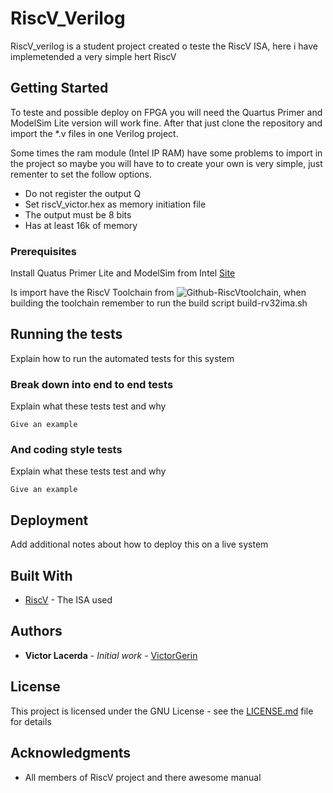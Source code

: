 # RiscV_Verilog

RiscV_verilog is a student project created o teste the RiscV ISA, here i have implemetended a very simple hert RiscV

## Getting Started

To teste and possible deploy on FPGA you will need the Quartus Primer and ModelSim Lite version will work fine. After that just clone the repository and import the *.v files in one Verilog project.

Some times the ram module (Intel IP RAM) have some problems to import in the project so maybe you will have to to create your own is very simple, just rementer to set the follow options.

* Do not register the output Q
* Set riscV_victor.hex as memory initiation file
* The output must be 8 bits
* Has at least 16k of memory

### Prerequisites

Install Quatus Primer Lite and ModelSim from Intel [Site](https://fpgasoftware.intel.com/?edition=lite)

Is import have the RiscV Toolchain from ![Github-RiscVtoolchain](https://github.com/riscv/riscv-gnu-toolchain), when building the toolchain remember to run the build script build-rv32ima.sh

## Running the tests

Explain how to run the automated tests for this system

### Break down into end to end tests

Explain what these tests test and why

```
Give an example
```

### And coding style tests

Explain what these tests test and why

```
Give an example
```

## Deployment

Add additional notes about how to deploy this on a live system

## Built With

* [RiscV](https://github.com/riscv/riscv-gnu-toolchain) - The ISA used

## Authors

* **Victor Lacerda** - *Initial work* - [VictorGerin](https://github.com/VictorGerin)

## License

This project is licensed under the GNU License - see the [LICENSE.md](LICENSE.md) file for details

## Acknowledgments

* All members of RiscV project and there awesome manual
